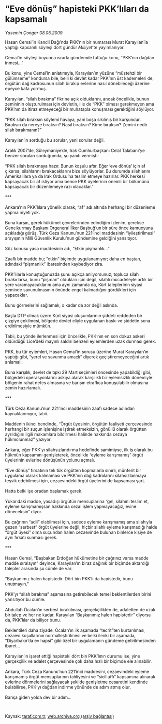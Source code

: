 # “Eve dönüş” hapisteki PKK’lıları da kapsamalı

*Yasemin Çongar 08.05.2009*

<div class="taraf_structure_2col_1zq">
<div class="margen_n">



 <p>Hasan Cemal’in Kandil Dağı’nda PKK’nın bir numarası Murat Karayılan’la yaptığı kapsamlı söyleşi dört gündür <i>Milliyet</i>’te yayımlanıyor. <br/><br/>Cemal’in söyleşi boyunca ısrarla gündemde tuttuğu konu, “PKK’nın dağdan inmesi...” <br/><br/>Bu konu, yine Cemal’in anlatımıyla, Karayılan’ın yüzüne “müstehzi bir gülümseme” kondursa bile, belli ki devlet kadar PKK’nın üst kademeleri de, örgütün dağ kadrosunun silah bırakıp evlerine nasıl dönebileceği üzerine epeyce kafa yormuş. <br/><br/>Karayılan, “silah bırakma” fikrine açık olduklarını, ancak öncelikle, bunun zemininin oluşturulması için devletin, ille de “PKK” olması gerekmeyen ama PKK’nın da itiraz etmeyeceği bir muhatapla konuşması gerektiğini söylüyor. <br/><br/>“PKK silah bıraksın söylemi havaya, yani boşa sıkılmış bir kurşundur. Bıraksın da nereye bıraksın? Nasıl bıraksın? Kime bıraksın? Zemini nedir silah bırakmanın?” <br/><br/>Karayılan’ın sorduğu bu sorular, yeni sorular değil. <br/><br/>Aralık 2007’de, Süleymaniye’de, Irak Cumhurbaşkanı Celal Talabani’ye benzer soruları sorduğumda, şu yanıtı vermişti: <br/><br/>“PKK silah bırakmaya hazır. Bunun koşulu aftır. Eğer ‘eve dönüş’ için af çıkarsa, silahlarını bırakacaklarını bize söylüyorlar. Bu durumda silahlarını Amerikalılara ya da Irak Ordusu’na teslim etmeye hazırlar. PKK herkesi kapsayacak bir af istiyor ama bence PKK üyelerinin önemli bir bölümünü kapsayacak bir düzenlemeye razı olacaklar.” <br/><br/>*** <br/><br/>Ankara’nın PKK’lılara yönelik olarak, “af” adı altında herhangi bir düzenleme yapma niyeti yok. <br/><br/>Buna karşın, gerek hükümet çevrelerinden edindiğim izlenim, gerekse Genelkurmay Başkanı Orgeneral İlker Başbuğ’un bir süre önce kamuoyuna açıkladığı görüş, Türk Ceza Kanunu’nun 221’inci maddesinin “iyileştirilmesi” arayışının Milli Güvenlik Kurulu’nun gündemine geldiğini yansıtıyor. <br/><br/>Söz konusu yasa maddesinin adı, “Etkin pişmanlık...” <br/><br/>Zaaflı bir madde bu; “etkin” biçimde uygulanamıyor; daha en baştan, adındaki “pişmanlık” ibaresinden kaybediyor zira. <br/><br/>PKK’lılarla konuştuğunuzda şunu açıkça anlıyorsunuz; topluca silah bırakırlarsa, bunu “pişman” oldukları için değil, silahlı mücadeleyle artık bir yere varamayacaklarını ama aynı zamanda da, Kürt taleplerinin siyasi zeminde savunulmasının önünde engel kalmadığını gördükleri için yapacaklar. <br/><br/>Bunu görmelerini sağlamak, o kadar da zor değil aslında. <br/><br/>Başta DTP olmak üzere Kürt siyasi oluşumlarının şiddeti reddeden bir çizgiye çekilmesi, bölgede devlet eliyle uygulanan baskı ve şiddetin sona erdirilmesiyle mümkün. <br/><br/>Tabii, bu yönde ilerlenmesi için öncelikle, PKK’nın en son dokuz askeri öldürdüğü Lice’deki mayınlı saldırı benzeri eylemlerden uzak durması gerek. <br/><br/>PKK, bu tür eylemleri, Hasan Cemal’in sorusu üzerine Murat Karayılan’ın yaptığı gibi, “yerel ve savunma amaçlı” diyerek geçiştiremeyeceğini artık anlamalı. <br/><br/>Buna karşılık, devlet de tıpkı 29 Mart seçimleri öncesinde yapabildiği gibi, bölgedeki operasyonlarını askıya alarak karşılıklı bir eylemsizlik dönemiyle bölgenin rahat nefes almasına ve barışın etraflıca konuşulabilir olmasına zemin hazırlamalı. <br/><br/>*** <br/><br/>Türk Ceza Kanunu’nun 221’inci maddesinin zaafı sadece adından kaynaklanmıyor, tabii.<br/><br/>Maddenin ikinci bendinde, “Örgüt üyesinin, örgütün faaliyeti çerçevesinde herhangi bir suçun işlenişine iştirak etmeksizin, gönüllü olarak örgütten ayrıldığını ilgili makamlara bildirmesi halinde hakkında cezaya hükmolunmaz” yazıyor. <br/><br/>Ankara, eğer PKK’yı silahsızlandırma hedefinde samimiyse, ilk iş olarak bu hükmün kapsamını genişleterek, öncelikle “eyleme karışmamış” örgüt üyelerinin evlerine dönüşünün yolunu açmalı. <br/><br/>“Eve dönüş” fırsatının tek tük örgütten kopmalarla sınırlı, münferit bir uygulama olarak kalmaması ve PKK’nın dağ kadrolarını silahsızlanmaya teşvik edebilmesi için, cezaevindeki örgüt üyelerini de kapsaması şart. <br/><br/>Hatta belki işe oradan başlamak gerek. <br/><br/>Yukarıdaki madde, yasadışı örgütün mensuplarına “gel, silahını teslim et, eyleme karışmamışsan hakkında cezai işlem yapmayacağız, evine döneceksin” diyor. <br/><br/>Bu çağrının “adil” olabilmesi için, sadece eyleme karışmamış ama silahıyla gezen “serbest” örgüt üyelerine değil, hiçbir silahlı eyleme karışmadığı halde “örgüt üyesi” olma suçundan halen cezaevinde bulunan binlerce kişiye de aynı fırsatı sunması gerek. <br/><br/>*** <br/><br/>Hasan Cemal, “Başbakan Erdoğan hükümetine bir çağrınız varsa madde madde sıralayın” deyince, Karayılan’ın biraz dağınık bir biçimde aktardığı talepler arasında şu cümle de var: <br/><br/>“Başkanımız halen hapistedir. Dört bin PKK’lı da hapistedir, bunu unutmayın.” <br/><br/>PKK’yı “silah bırakma” aşamasına getirebilecek temel beklentilerden birini yansıtıyor bu cümle. <br/><br/>Abdullah Öcalan’ın serbest bırakılması, gerçekçilikten de, adaletten de uzak bir talep ve her ne kadar, Karayılan “Başkanımız halen hapistedir” diyorsa da, PKK’lılar da biliyor bunu. <br/><br/>Beklentileri daha ziyade, Öcalan’ın ilk aşamada “tecrit”ten kurtarılması, cezaevi koşullarının normalleştirilmesi ve belki ileriki bir aşamada, “Diyarbakır’da ev hapsi” gibi özel bir uygulamanın gündeme getirilmesinden ibaret... <br/><br/>Karayılan’ın işaret ettiği hapisteki dört bin PKK’lının durumu ise, yine gerçekçilik ve adalet çerçevesinde çok daha hızlı bir biçimde ele alınabilir. <br/><br/>Ankara, Türk Ceza Kanunu’nun 221’inci maddesini, cezaevindeki eyleme karışmamış örgüt mensuplarının tahliyesini ve “sicil affı” kapsamına alınarak evlerine dönmelerini sağlayacak şekilde genişletme cesaretini kendinde bulabilirse, PKK’yı dağdan indirme yönünde de adım atmış olur. <br/><br/>Barışa giden yolda dev bir adım...</p>

<br/>


<div id="taraf_not">
</div>

</div>


</div>

Kaynak: [taraf.com.tr](http://www.taraf.com.tr:80/makale/5417.htm), [web.archive.org (arşiv bağlantısı)](http://web.archive.org/web/20090518124020/http://www.taraf.com.tr:80/makale/5417.htm)
